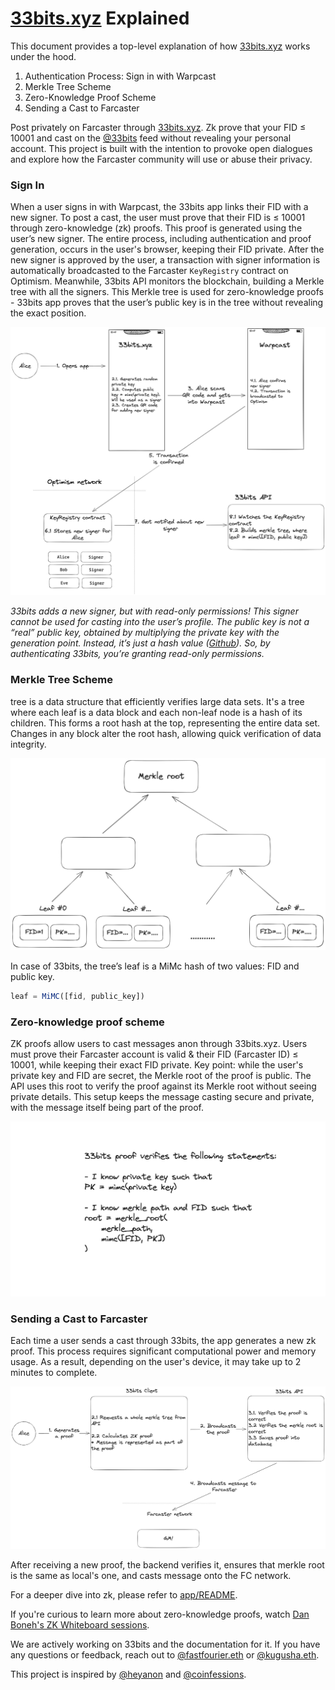 # [33bits.xyz](http://33bits.xyz) Explained

This document provides a top-level explanation of how [33bits.xyz](http://33bits.xyz/) works under the hood.

1. Authentication Process: Sign in with Warpcast
2. Merkle Tree Scheme
3. Zero-Knowledge Proof Scheme
4. Sending a Cast to Farcaster

Post privately on Farcaster through [33bits.xyz](https://33bits.xyz/). Zk prove that your FID ≤ 10001 and cast on the [@33bits](https://warpcast.com/33bits) feed without revealing your personal account. This project is built with the intention to provoke open dialogues and explore how the Farcaster community will use or abuse their privacy.

### **Sign In**

When a user signs in with Warpcast, the 33bits app links their FID with a new signer. To post a cast, the user must prove that their FID is ≤ 10001 through zero-knowledge (zk) proofs. This proof is generated using the user’s new signer. The entire process, including authentication and proof generation, occurs in the user's browser, keeping their FID private. After the new signer is approved by the user, a transaction with signer information is automatically broadcasted to the Farcaster `KeyRegistry` contract on Optimism. Meanwhile, 33bits API monitors the blockchain, building a Merkle tree with all the signers. This Merkle tree is used for zero-knowledge proofs - 33bits app proves that the user’s public key is in the tree without revealing the exact position.

![sign-in](./assets/sign-in.png)

*33bits adds a new signer, but with read-only permissions! This signer cannot be used for casting into the user’s profile. The public key is not a “real” public key, obtained by multiplying the private key with the generation point. Instead, it’s just a hash value ([Github](https://github.com/33bits-xyz/app/blob/main/src/utils/keygen.ts#L29)). So, by authenticating 33bits, you’re granting read-only permissions.*

### ****Merkle Tree Scheme****

 tree is a data structure that efficiently verifies large data sets. It's a tree where each leaf is a data block and each non-leaf node is a hash of its children. This forms a root hash at the top, representing the entire data set. Changes in any block alter the root hash, allowing quick verification of data integrity.

![merkle-tree](./assets/merkle-root.png)

In case of 33bits, the tree’s leaf is a MiMc hash of two values: FID and public key.

```jsx
leaf = MiMC([fid, public_key])
```

### Zero-knowledge proof scheme

ZK proofs allow users to cast messages anon through 33bits.xyz. Users must prove their Farcaster account is valid & their FID (Farcaster ID) ≤ 10001, while keeping their exact FID private. Key point: while the user's private key and FID are secret, the Merkle root of the proof is public. The API uses this root to verify the proof against its Merkle root without seeing private details. This setup keeps the message casting secure and private, with the message itself being part of the proof.

![proof](./assets/proof.png)

### ****Sending a Cast to Farcaster****

Each time a user sends a cast through 33bits, the app generates a new zk proof. This process requires significant computational power and memory usage. As a result, depending on the user's device, it may take up to 2 minutes to complete.

![casting](./assets/casting.png)

After receiving a new proof, the backend verifies it, ensures that merkle root is the same as local's one, and casts message onto the FC network. 

For a deeper dive into zk, please refer to [app/README](https://github.com/33bits-xyz/app ).

If you're curious to learn more about zero-knowledge proofs, watch [Dan Boneh's ZK Whiteboard sessions](https://www.youtube.com/watch?v=h-94UhJLeck&list=PLj80z0cJm8QErn3akRcqvxUsyXWC81OGq&ab_channel=ZeroKnowledge).

We are actively working on 33bits and the documentation for it. If you have any questions or feedback, reach out to [@fastfourier.eth](https://warpcast.com/fastfourier.eth) or [@kugusha.eth](https://warpcast.com/kugusha.eth). 

This project is inspired by [@heyanon](https://www.heyanon.xyz/) and [@coinfessions](https://twitter.com/coinfessions).